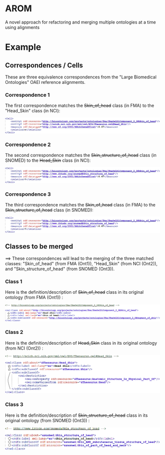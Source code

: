 # AROM
A novel approach for refactoring and merging multiple ontologies at a time using alignments


# Example


## Correspondences / Cells

These are three equivalence correspondences from the "Large Biomedical Ontologies" OAEI reference alignments.

### Correspondence 1

The first correspondence matches the ~~Skin_of_head~~ class (in FMA) to the "Head_Skin" class (in NCI):

![FMA-NCI alignment](https://github.com/inesosman/AROM/blob/master/Figures/FMA-NCI.png)

### Correspondence 2

The second correspondence matches the ~~Skin_structure_of_head~~ class (in SNOMED) to the ~~Head_Skin~~ class (in NCI):

![SNOMED-NCI alignment](https://github.com/inesosman/AROM/blob/master/Figures/FMA-SNOMED.png)

### Correspondence 3

The third correspondence matches the ~~Skin_of_head~~ class (in FMA) to the ~~Skin_structure_of_head~~ class (in SNOMED):

![FMA-SNOMED alignment](https://github.com/inesosman/AROM/blob/master/Figures/FMA-SNOMED.png)



## Classes to be merged

==> These correspondences will lead to the merging of the three matched classes: "Skin_of_head" (from FMA (Ont1)), "Head_Skin" (from NCI (Ont2)), and "Skin_structure_of_head" (from SNOMED (Ont3)).

### Class 1

Here is the definition/description of ~~Skin_of_head~~ class in its original ontology (from FMA (Ont1)) :

![Skin_of_head](https://github.com/inesosman/AROM/blob/master/Figures/FMA_Class.png)

### Class 2

Here is the definition/description of ~~Head_Skin~~ class in its original ontology (from NCI (Ont2)) :

![Head_Skin](https://github.com/inesosman/AROM/blob/master/Figures/NCI_Class.png)

### Class 3

Here is the definition/description of ~~Skin_structure_of_head~~ class in its original ontology (from SNOMED (Ont3)) :

![Skin_structure_of_head](https://github.com/inesosman/AROM/blob/master/Figures/SNOMED_Class.png)
